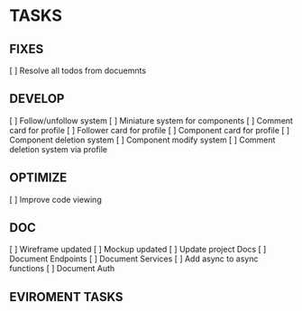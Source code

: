# TASKS

## FIXES
[ ] Resolve all todos from docuemnts

## DEVELOP

[ ] Follow/unfollow system
[ ] Miniature system for components
[ ] Comment card for profile
[ ] Follower card for profile
[ ] Component card for profile
[ ] Component deletion system
[ ] Component modify system
[ ] Comment deletion system via profile


## OPTIMIZE
[ ] Improve code viewing

## DOC
[ ] Wireframe updated
[ ] Mockup updated
[ ] Update project Docs
[ ] Document Endpoints
[ ] Document Services
[ ] Add async to async functions
[ ] Document Auth
## EVIROMENT TASKS
